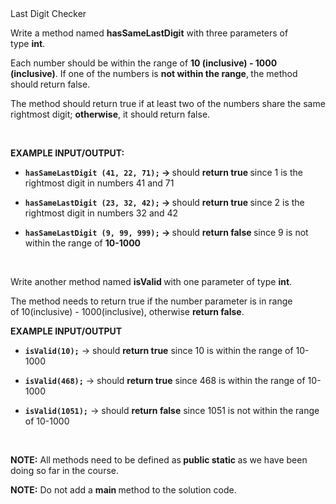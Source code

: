 <div class="instructions--content--1JI0g"><div class="instructions--title--3vSDk" data-purpose="exercise-title">Last Digit Checker</div><div class="instructions--description--2Qd_w"><p>Write a method named&nbsp;<strong>hasSameLastDigit</strong>&nbsp;with three parameters of type&nbsp;<strong>int</strong>.&nbsp;</p><p>Each number should be within the range of&nbsp;<strong>10 (inclusive) - 1000 (inclusive)</strong>. If one of the numbers is&nbsp;<strong>not within&nbsp;the&nbsp;range</strong>,<strong>&nbsp;</strong>the method should<strong>&nbsp;</strong>return false.</p><p>The method should<strong>&nbsp;</strong>return true&nbsp;if at least two of the numbers share the same rightmost digit;&nbsp;<strong>otherwise</strong>, it should<strong>&nbsp;</strong>return false.</p><p><br></p><p><strong>EXAMPLE INPUT/OUTPUT:</strong></p><ul><li><p><code><strong>hasSameLastDigit&nbsp;(41, 22, 71);</strong></code><strong> →&nbsp;</strong>should&nbsp;<strong>return true&nbsp;</strong>since 1 is the rightmost digit in numbers 41 and 71</p></li><li><p><code><strong>hasSameLastDigit&nbsp;(23, 32, 42);</strong></code><strong> →&nbsp;</strong>should&nbsp;<strong>return true&nbsp;</strong>since 2&nbsp;is the rightmost digit in numbers 32 and 42</p></li><li><p><code><strong>hasSameLastDigit&nbsp;(9, 99, 999);</strong></code><strong> →&nbsp;</strong>should&nbsp;<strong>return false&nbsp;</strong>since 9 is not within the range of&nbsp;<strong>10-1000</strong></p></li></ul><p><br></p><p>Write another method named&nbsp;<strong>isValid&nbsp;</strong>with one parameter of type&nbsp;<strong>int</strong>.</p><p>The method needs to return true if the number parameter is in range of<strong>&nbsp;</strong>10(inclusive) - 1000(inclusive), otherwise&nbsp;<strong>return false</strong>.</p><p><strong>EXAMPLE INPUT/OUTPUT</strong></p><ul><li><p><code><strong>isValid(10);</strong></code>&nbsp;→ should&nbsp;<strong>return true</strong>&nbsp;since 10 is within the range of 10-1000</p></li><li><p><code><strong>isValid(468);</strong></code>&nbsp;→ should&nbsp;<strong>return true</strong>&nbsp;since 468 is within the range of 10-1000</p></li><li><p><code><strong>isValid(1051);</strong></code>&nbsp;→ should&nbsp;<strong>return false</strong>&nbsp;since 1051 is not within the range of 10-1000</p></li></ul><p><br></p><p><strong>NOTE:</strong>&nbsp;All<strong>&nbsp;</strong>methods need to be defined as<strong>&nbsp;public static&nbsp;</strong>as&nbsp;we have been doing so far in the course.</p><p><strong>NOTE:</strong>&nbsp;Do not add a&nbsp;<strong>main&nbsp;</strong>method to the solution code.</p></div></div><div class="instructions--drag-handle--ocDGT"></div>